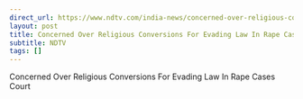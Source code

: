 ```yaml
---
direct_url: https://www.ndtv.com/india-news/concerned-over-religious-conversions-for-marriage-evading-law-in-rape-cases-says-delhi-hc-4894030
layout: post
title: Concerned Over Religious Conversions For Evading Law In Rape Cases  Court
subtitle: NDTV
tags: []
---
```


Concerned Over Religious Conversions For Evading Law In Rape Cases  Court
